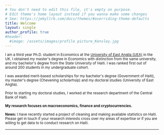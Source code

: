 ```yaml
---
# You don't need to edit this file, it's empty on purpose.
# Edit theme's home layout instead if you wanna make some changes
# See: https://jekyllrb.com/docs/themes/#overriding-theme-defaults
title: Welcome
layout: single
author_profile: true
#header:
  #image: /assets/images/profile picture_Kensley.jpg
---
```

 <sub> I am a third year Ph.D. student in Economics at the [University of East Anglia (UEA)](https://www.uea.ac.uk/about/school-of-economics) in the UK. I obtained my master's degree in Economics with distinction from the same university, and my bachelor's degree from the State University of Haiti. I was ranked first out of around 200 students in my undergraduate cohort.  <sub> 
  
 <sub> I was awarded merit-based scholarships for my bachelor's degree (Government of Haiti), my master's degree (Chevening scholarhsip) and my doctoral studies (University of East Anglia). </sub>
 

 
 <sub> Prior to starting my doctoral studies, I worked at the research department of the Central Bank of Haiti. </sub>
 

<sub> **My research focuses on macroeconomics, finance and cryptocurrencies.** <sub> 

<sub> **News:** I have recently started a project of cleaning and making available statistics on Haiti. Please get in touch if your research interests cross over my areas of expertise or if you are willing to get data to to conduct research on Haiti.<sub> 
  
---

